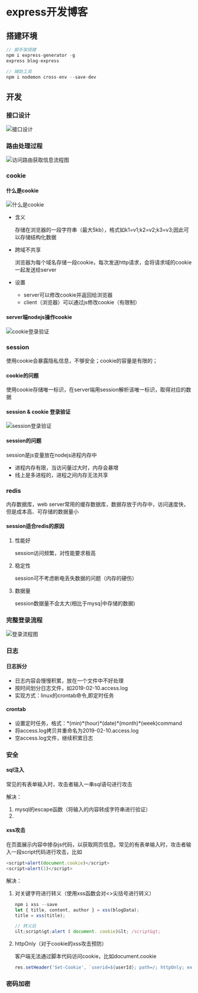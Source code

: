 # express开发博客
## 搭建环境

```javascript
// 脚手架搭建
npm i express-generator -g
express blog-express

// 辅助工具
npm i nodemon cross-env --save-dev 
```

## 开发

### 接口设计

![接口设计](E:\study\StudyProjects\server-learn\learn-pic\接口设计.png)

### 路由处理过程

![访问路由获取信息流程图](E:\study\StudyProjects\server-learn\learn-pic\访问路由获取信息流程图.png)

### cookie

#### 什么是cookie

![什么是cookie](E:\study\StudyProjects\server-learn\learn-pic\什么是cookie.png)

- 含义

  存储在浏览器的一段字符串（最大5kb），格式如k1=v1;k2=v2;k3=v3;因此可以存储结构化数据

- 跨域不共享

  浏览器为每个域名存储一段cookie，每次发送http请求，会将请求域的cookie一起发送给server

- 设置

  - server可以修改cookie并返回给浏览器
  - client（浏览器）可以通过js修改cookie（有限制）

#### server端nodejs操作cookie

![cookie登录验证](E:\study\StudyProjects\server-learn\learn-pic\cookie登录验证.png)

### session

使用cookie会暴露隐私信息，不够安全；cookie的容量是有限的；

#### cookie的问题

使用cookie存储唯一标识，在server端用session解析该唯一标识，取得对应的数据

#### session & cookie 登录验证

![session登录验证](E:\study\StudyProjects\server-learn\learn-pic\session登录验证.png)

#### session的问题

session是js变量放在nodejs进程内存中

- 进程内存有限，当访问量过大时，内存会暴增
- 线上是多进程的，进程之间内存无法共享

### redis

内存数据库，web server常用的缓存数据库，数据存放于内存中，访问速度快，但是成本高、可存储的数据量小

#### session适合redis的原因

1. 性能好

   session访问频繁，对性能要求极高

2. 稳定性

   session可不考虑断电丢失数据的问题（内存的硬伤）

3. 数据量

   session数据量不会太大(相比于mysq|中存储的数据)

### 完整登录流程

![登录流程图](E:\study\StudyProjects\server-learn\learn-pic\登录流程图.png)

### 日志

#### 日志拆分

- 日志内容会慢慢积累，放在一个文件中不好处理
- 按时间划分日志文件，如2019-02-10.access.log
- 实现方式：linux的crontab命令,即定时任务

#### crontab

- 设置定时任务，格式：\*(min)\*(hour)\*(date)\*(month)*(week)command
- 将access.log拷贝并重命名为2019-02-10.access.log
- 空access.log文件，继续积累日志

### 安全

#### sql注入

常见的有表单输入时，攻击者输入一串sql语句进行攻击

解决：

1. mysql的escape函数（将输入的内容转成字符串进行验证）
2. 

#### xss攻击

在页面展示内容中掺杂js代码，以获取网页信息。常见的有表单输入时，攻击者输入一段script代码进行攻击，比如

```javascript
<script>alert(document.cookie)</script>
<script>alert(1)</script>
```

解决：

1. 对关键字符进行转义（使用xss函数会对<>尖括号进行转义）

   ```javascript
   npm i xss --save
   let { title, content, author } = xss(blogData);
   title = xss(title);
   
   // 转义后
   &lt;script&gt;alert ( document. cookie)&lt; /script&gt;
   ```

2. httpOnly（对于cookie的xss攻击预防）

   客户端无法通过脚本代码访问cookie，比如document.cookie

   ```js
   res.setHeader('Set-Cookie', `userid=${userId}; path=/; httpOnly; expires=${getCookieExpires()}`);
   ```

### 密码加密

